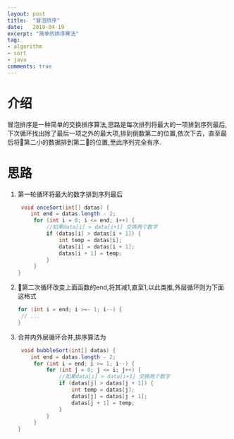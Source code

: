 ```yaml
---
layout: post
title:  "冒泡排序"
date:   2019-04-19
excerpt: "简单的排序算法"
tag:
- algorithm
- sort
- java
comments: true
---
```


# 介绍
冒泡排序是一种简单的交换排序算法,思路是每次排列将最大的一项排到序列最后,下次循环找出除了最后一项之外的最大项,排到倒数第二的位置,依次下去，直至最后将第二小的数据排到第二的位置,至此序列完全有序.

# 思路

1. 第一轮循环将最大的数字排到序列最后
   ```java
    void onceSort(int[] datas) {
       int end = datas.length - 2;
        for (int i = 0; i <= end; i++) {
            //如果data[i] > data[i+1] 交换两个数字
            if (datas[i] > datas[i + 1]) {
                int temp = datas[i];
                datas[i] = datas[i + 1];
                datas[i + 1] = temp;
            }
        }
   }
   ```
2. 第二次循环改变上面函数的end,将其减1,直至1,以此类推,外层循环则为下面这格式
   ```java
   for (int i = end; i >=- 1; i--) {
    // ...
   }
   ```
3. 合并内外层循环合并,排序算法为
   ```java
    void bubbleSort(int[] datas) {
       int end = datas.length - 2;
        for (int i = end; i >= 1; i--) {
            for (int j = 0; j <= i; j++) {
                //如果data[i] > data[i+1] 交换两个数字
                if (datas[j] > datas[j + 1]) {
                    int temp = datas[j];
                    datas[j] = datas[j + 1];
                    datas[j + 1] = temp;
                }
            }
        }
   }
   
   ```